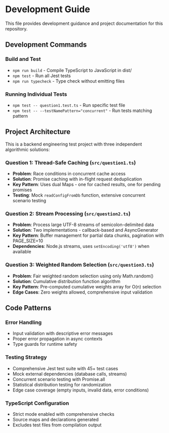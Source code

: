 # Development Guide

This file provides development guidance and project documentation for this repository.

## Development Commands

### Build and Test
- `npm run build` - Compile TypeScript to JavaScript in dist/
- `npm test` - Run all Jest tests
- `npm run typecheck` - Type check without emitting files

### Running Individual Tests
- `npm test -- question1.test.ts` - Run specific test file
- `npm test -- --testNamePattern="concurrent"` - Run tests matching pattern

## Project Architecture

This is a backend engineering test project with three independent algorithmic solutions:

### Question 1: Thread-Safe Caching (`src/question1.ts`)
- **Problem**: Race conditions in concurrent cache access
- **Solution**: Promise caching with in-flight request deduplication
- **Key Pattern**: Uses dual Maps - one for cached results, one for pending promises
- **Testing**: Mock `readConfigFromDb` function, extensive concurrent scenario testing

### Question 2: Stream Processing (`src/question2.ts`)
- **Problem**: Process large UTF-8 streams of semicolon-delimited data
- **Solution**: Two implementations - callback-based and AsyncGenerator
- **Key Pattern**: Buffer management for partial data chunks, pagination with PAGE_SIZE=10
- **Dependencies**: Node.js streams, uses `setEncoding('utf8')` when available

### Question 3: Weighted Random Selection (`src/question3.ts`)
- **Problem**: Fair weighted random selection using only Math.random()
- **Solution**: Cumulative distribution function algorithm
- **Key Pattern**: Pre-computed cumulative weights array for O(n) selection
- **Edge Cases**: Zero weights allowed, comprehensive input validation

## Code Patterns

### Error Handling
- Input validation with descriptive error messages
- Proper error propagation in async contexts
- Type guards for runtime safety

### Testing Strategy
- Comprehensive Jest test suite with 45+ test cases
- Mock external dependencies (database calls, streams)
- Concurrent scenario testing with Promise.all
- Statistical distribution testing for randomization
- Edge case coverage (empty inputs, invalid data, error conditions)

### TypeScript Configuration
- Strict mode enabled with comprehensive checks
- Source maps and declarations generated
- Excludes test files from compilation output